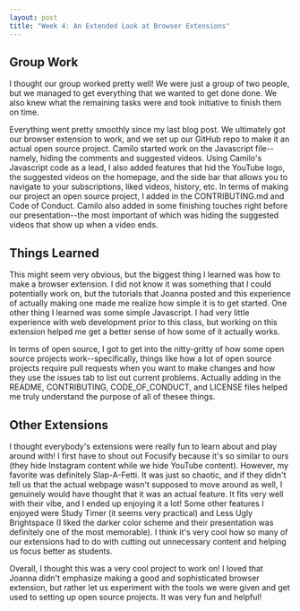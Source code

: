 ```yaml
---
layout: post
title: "Week 4: An Extended Look at Browser Extensions"
---
```


## Group Work

I thought our group worked pretty well! We were just a group of two people, but we managed to get everything that we wanted to get done done. We also knew what the remaining tasks were and took initiative to finish them on time. 

<!--more-->

Everything went pretty smoothly since my last blog post. We ultimately got our browser extension to work, and we set up our GitHub repo to make it an actual open source project. Camilo started work on the Javascript file--namely, hiding the comments and suggested videos. Using Camilo's Javascript code as a lead, I also added features that hid the YouTube logo, the suggested videos on the homepage, and the side bar that allows you to navigate to your subscriptions, liked videos, history, etc. In terms of making our project an open source project, I added in the CONTRIBUTING.md and Code of Conduct. Camilo also added in some finishing touches right before our presentation--the most important of which was hiding the suggested videos that show up when a video ends. 

## Things Learned

This might seem very obvious, but the biggest thing I learned was how to make a browser extension. I did not know it was something that I could potentially work on, but the tutorials that Joanna posted and this experience of actually making one made me realize how simple it is to get started. One other thing I learned was some simple Javascript. I had very little experience with web development prior to this class, but working on this extension helped me get a better sense of how some of it actually works. 

In terms of open source, I got to get into the nitty-gritty of how some open source projects work--specifically, things like how a lot of open source projects require pull requests when you want to make changes and how they use the issues tab to list out current problems. Actually adding in the README, CONTRIBUTING, CODE_OF_CONDUCT, and LICENSE files helped me truly understand the purpose of all of thesee things. 

## Other Extensions
I thought everybody's extensions were really fun to learn about and play around with! I first have to shout out Focusify because it's so similar to ours (they hide Instagram content while we hide YouTube content). However, my favorite was definitely Slap-A-Fetti. It was just so chaotic, and if they didn't tell us that the actual webpage wasn't supposed to move around as well, I genuinely would have thought that it was an actual feature. It fits very well with their vibe, and I ended up enjoying it a lot! Some other features I enjoyed were Study Timer (it seems very practical) and Less Ugly Brightspace (I liked the darker color scheme and their presentation was definitely one of the most memorable). I think it's very cool how so many of our extensions had to do with cutting out unnecessary content and helping us focus better as students. 

Overall, I thought this was a very cool project to work on! I loved that Joanna didn't emphasize making a good and sophisticated browser extension, but rather let us experiment with the tools we were given and get used to setting up open source projects. It was very fun and helpful! 